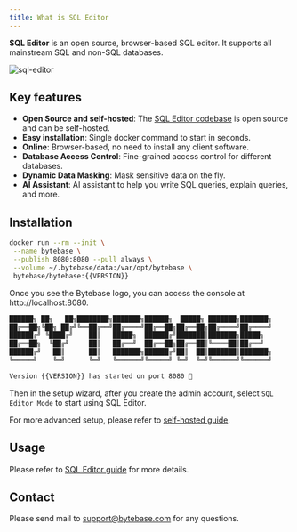 ```yaml
---
title: What is SQL Editor
---
```


**SQL Editor** is an open source, browser-based SQL editor. It supports all mainstream SQL and non-SQL databases.

![sql-editor](/sql-editor.webp)

## Key features

- **Open Source and self-hosted**: The [SQL Editor codebase](https://github.com/bytebase/bytebase) is open source and can be self-hosted.
- **Easy installation**: Single docker command to start in seconds.
- **Online**: Browser-based, no need to install any client software.
- **Database Access Control**: Fine-grained access control for different databases.
- **Dynamic Data Masking**: Mask sensitive data on the fly.
- **AI Assistant**: AI assistant to help you write SQL queries, explain queries, and more.

## Installation

```bash
docker run --rm --init \
 --name bytebase \
 --publish 8080:8080 --pull always \
 --volume ~/.bytebase/data:/var/opt/bytebase \
 bytebase/bytebase:{{VERSION}}
```

Once you see the Bytebase logo, you can access the console at http://localhost:8080.

```bash
██████╗ ██╗   ██╗████████╗███████╗██████╗  █████╗ ███████╗███████╗
██╔══██╗╚██╗ ██╔╝╚══██╔══╝██╔════╝██╔══██╗██╔══██╗██╔════╝██╔════╝
██████╔╝ ╚████╔╝    ██║   █████╗  ██████╔╝███████║███████╗█████╗
██╔══██╗  ╚██╔╝     ██║   ██╔══╝  ██╔══██╗██╔══██║╚════██║██╔══╝
██████╔╝   ██║      ██║   ███████╗██████╔╝██║  ██║███████║███████╗
╚═════╝    ╚═╝      ╚═╝   ╚══════╝╚═════╝ ╚═╝  ╚═╝╚══════╝╚══════╝

Version {{VERSION}} has started on port 8080 🚀
```

Then in the setup wizard, after you create the admin account, select `SQL Editor Mode` to start using SQL Editor.

For more advanced setup, please refer to [self-hosted guide](https://www.bytebase.com/docs/get-started/self-host/).

## Usage

Please refer to [SQL Editor guide](https://www.bytebase.com/docs/sql-editor/overview) for more details.

## Contact

Please send mail to [support@bytebase.com](mailto:support@bytebase.com) for any questions.
